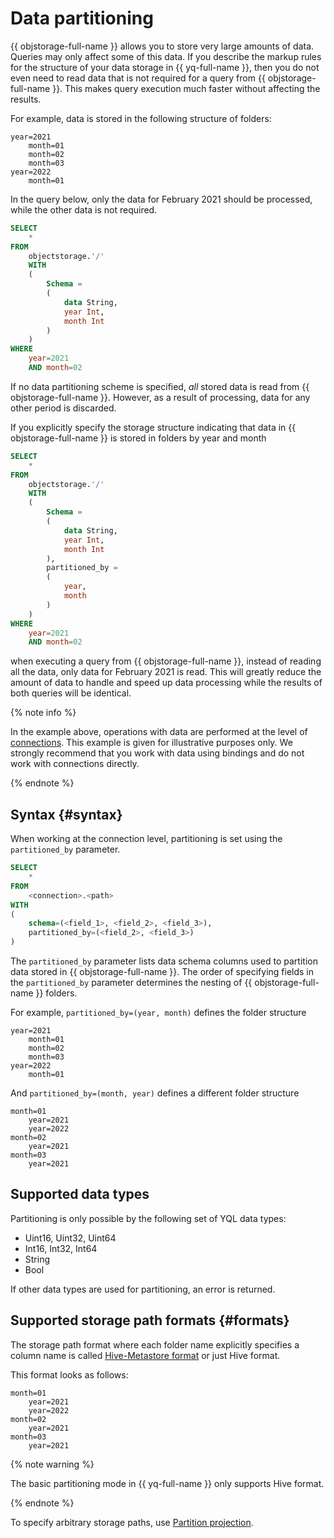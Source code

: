 # Data partitioning

{{ objstorage-full-name }} allows you to store very large amounts of data. Queries may only affect some of this data. If you describe the markup rules for the structure of your data storage in {{ yq-full-name }}, then you do not even need to read data that is not required for a query from {{ objstorage-full-name }}. This makes query execution much faster without affecting the results.

For example, data is stored in the following structure of folders:

```
year=2021
    month=01
    month=02
    month=03
year=2022
    month=01
```

In the query below, only the data for February 2021 should be processed, while the other data is not required.

```sql
SELECT
    *
FROM
    objectstorage.'/'
    WITH
    (
        Schema =
        (
            data String,
            year Int,
            month Int
        )
    )
WHERE
    year=2021
    AND month=02
```

If no data partitioning scheme is specified, _all_ stored data is read from {{ objstorage-full-name }}. However, as a result of processing, data for any other period is discarded.

If you explicitly specify the storage structure indicating that data in {{ objstorage-full-name }} is stored in folders by year and month
```sql
SELECT
    *
FROM
    objectstorage.'/'
    WITH
    (
        Schema =
        (
            data String,
            year Int,
            month Int
        ),
        partitioned_by =
        (
            year,
            month
        )
    )
WHERE
    year=2021
    AND month=02
```

when executing a query from {{ objstorage-full-name }}, instead of reading all the data, only data for February 2021 is read. This will greatly reduce the amount of data to handle and speed up data processing while the results of both queries will be identical.

{% note info %}

In the example above, operations with data are performed at the level of [connections](glossary.md#connection). This example is given for illustrative purposes only. We strongly recommend that you work with data using bindings and do not work with connections directly.

{% endnote %}

## Syntax {#syntax}

When working at the connection level, partitioning is set using the `partitioned_by` parameter.

```sql
SELECT
    *
FROM
    <connection>.<path>
WITH
(
    schema=(<field_1>, <field_2>, <field_3>),
    partitioned_by=(<field_2>, <field_3>)
)
```


The `partitioned_by` parameter lists data schema columns used to partition data stored in {{ objstorage-full-name }}. The order of specifying fields in the `partitioned_by` parameter determines the nesting of {{ objstorage-full-name }} folders.

For example, `partitioned_by=(year, month)` defines the folder structure

```
year=2021
    month=01
    month=02
    month=03
year=2022
    month=01
```

And `partitioned_by=(month, year)` defines a different folder structure

```
month=01
    year=2021
    year=2022
month=02
    year=2021
month=03
    year=2021
```

## Supported data types

Partitioning is only possible by the following set of YQL data types:
- Uint16, Uint32, Uint64
- Int16, Int32, Int64
- String
- Bool

If other data types are used for partitioning, an error is returned.

## Supported storage path formats {#formats}

The storage path format where each folder name explicitly specifies a column name is called [Hive-Metastore format](https://en.wikipedia.org/wiki/Apache_Hive) or just Hive format.

This format looks as follows:
```
month=01
    year=2021
    year=2022
month=02
    year=2021
month=03
    year=2021
```

{% note warning %}

The basic partitioning mode in {{ yq-full-name }} only supports Hive format.

{% endnote %}

To specify arbitrary storage paths, use [Partition projection](partition-projection.md).